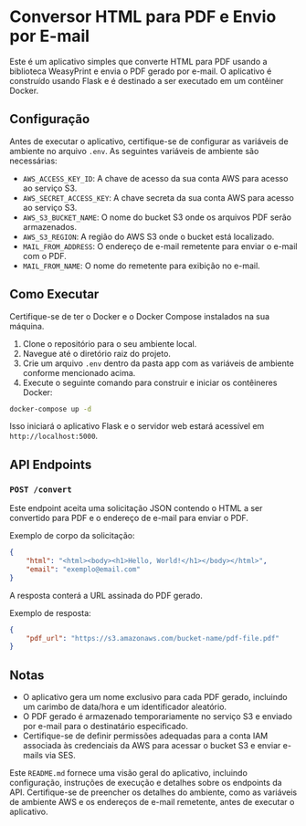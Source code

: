 # Conversor HTML para PDF e Envio por E-mail

Este é um aplicativo simples que converte HTML para PDF usando a biblioteca WeasyPrint e envia o PDF gerado por e-mail. O aplicativo é construído usando Flask e é destinado a ser executado em um contêiner Docker.

## Configuração

Antes de executar o aplicativo, certifique-se de configurar as variáveis de ambiente no arquivo `.env`. As seguintes variáveis de ambiente são necessárias:

- `AWS_ACCESS_KEY_ID`: A chave de acesso da sua conta AWS para acesso ao serviço S3.
- `AWS_SECRET_ACCESS_KEY`: A chave secreta da sua conta AWS para acesso ao serviço S3.
- `AWS_S3_BUCKET_NAME`: O nome do bucket S3 onde os arquivos PDF serão armazenados.
- `AWS_S3_REGION`: A região do AWS S3 onde o bucket está localizado.
- `MAIL_FROM_ADDRESS`: O endereço de e-mail remetente para enviar o e-mail com o PDF.
- `MAIL_FROM_NAME`: O nome do remetente para exibição no e-mail.

## Como Executar

Certifique-se de ter o Docker e o Docker Compose instalados na sua máquina.

1. Clone o repositório para o seu ambiente local.
2. Navegue até o diretório raiz do projeto.
3. Crie um arquivo `.env` dentro da pasta app com as variáveis de ambiente conforme mencionado acima.
4. Execute o seguinte comando para construir e iniciar os contêineres Docker:

```bash
docker-compose up -d
```
Isso iniciará o aplicativo Flask e o servidor web estará acessível em `http://localhost:5000`.

## API Endpoints

### `POST /convert`

Este endpoint aceita uma solicitação JSON contendo o HTML a ser convertido para PDF e o endereço de e-mail para enviar o PDF.

Exemplo de corpo da solicitação:

```json
{
    "html": "<html><body><h1>Hello, World!</h1></body></html>",
    "email": "exemplo@email.com"
}
```

A resposta conterá a URL assinada do PDF gerado.

Exemplo de resposta:

```json
{
    "pdf_url": "https://s3.amazonaws.com/bucket-name/pdf-file.pdf"
}
```

## Notas

- O aplicativo gera um nome exclusivo para cada PDF gerado, incluindo um carimbo de data/hora e um identificador aleatório.
- O PDF gerado é armazenado temporariamente no serviço S3 e enviado por e-mail para o destinatário especificado.
- Certifique-se de definir permissões adequadas para a conta IAM associada às credenciais da AWS para acessar o bucket S3 e enviar e-mails via SES.

Este `README.md` fornece uma visão geral do aplicativo, incluindo configuração, instruções de execução e detalhes sobre os endpoints da API. Certifique-se de preencher os detalhes do ambiente, como as variáveis de ambiente AWS e os endereços de e-mail remetente, antes de executar o aplicativo.

